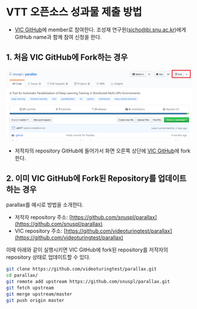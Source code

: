 # VTT 오픈소스 성과물 제출 방법

* [VIC GitHub](https://github.com/videoturingtest)에 member로 참여한다. 조성재 연구원(sjcho@bi.snu.ac.kr)에게 GitHub name과 함께 참여 신청을 한다.

## 1. 처음 VIC GitHub에 Fork하는 경우
![page17](images/page17.PNG)

* 저작자의 repository GitHub에 들어가서 화면 오른쪽 상단에 [VIC GitHub](https://github.com/videoturingtest)에 fork한다.  

## 2. 이미 VIC GitHub에 Fork된 Repository를 업데이트하는 경우
parallax를 예시로 방법을 소개한다.
* 저작자 repository 주소: [https://github.com/snuspl/parallax](https://github.com/snuspl/parallax)
* VIC repository 주소: [https://github.com/videoturingtest/parallax](https://github.com/videoturingtest/parallax)

이때 아래와 같이 실행시키면 VIC GitHub에 fork된 repository를 저작자의 repository 상태로 업데이트할 수 있다.

```Bash
git clone https://github.com/videoturingtest/parallax.git
cd parallax/
git remote add upstream https://github.com/snuspl/parallax.git
git fetch upstream
git merge upstream/master
git push origin master
```
